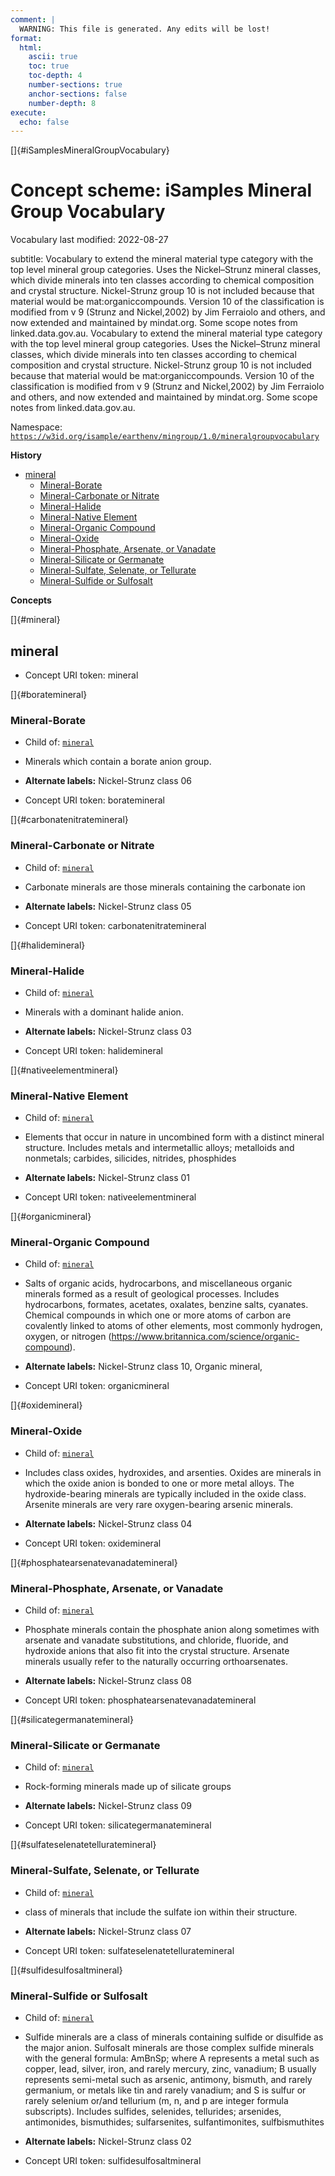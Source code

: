 ```yaml
---
comment: | 
  WARNING: This file is generated. Any edits will be lost!
format:
  html:
    ascii: true
    toc: true
    toc-depth: 4
    number-sections: true
    anchor-sections: false
    number-depth: 8
execute:
  echo: false
---
```


[]{#iSamplesMineralGroupVocabulary}

# **Concept scheme:** iSamples Mineral Group Vocabulary 

Vocabulary last modified:  2022-08-27

subtitle: 
  Vocabulary to extend the mineral material type category with the top level mineral group categories. Uses the Nickel–Strunz mineral classes, which divide minerals into ten classes according to chemical composition and crystal structure. Nickel-Strunz group 10 is not included because that material would be mat:organiccompounds. Version 10 of the classification is modified from v 9 (Strunz and Nickel,2002) by Jim Ferraiolo and others, and now extended and maintained by mindat.org. Some scope notes from linked.data.gov.au.
  Vocabulary to extend the mineral material type category with the top level mineral group categories. Uses the Nickel–Strunz mineral classes, which divide minerals into ten classes according to chemical composition and crystal structure. Nickel-Strunz group 10 is not included because that material would be mat:organiccompounds. Version 10 of the classification is modified from v 9 (Strunz and Nickel,2002) by Jim Ferraiolo and others, and now extended and maintained by mindat.org.  Some scope notes from linked.data.gov.au.

Namespace: 
[`https://w3id.org/isample/earthenv/mingroup/1.0/mineralgroupvocabulary`](https://w3id.org/isample/earthenv/mingroup/1.0/mineralgroupvocabulary)

**History**


- [mineral](#mineral)
    - [Mineral-Borate](#boratemineral)
    - [Mineral-Carbonate or Nitrate](#carbonatenitratemineral)
    - [Mineral-Halide](#halidemineral)
    - [Mineral-Native Element](#nativeelementmineral)
    - [Mineral-Organic Compound](#organicmineral)
    - [Mineral-Oxide](#oxidemineral)
    - [Mineral-Phosphate, Arsenate, or Vanadate](#phosphatearsenatevanadatemineral)
    - [Mineral-Silicate or Germanate](#silicategermanatemineral)
    - [Mineral-Sulfate, Selenate, or Tellurate](#sulfateselenatetelluratemineral)
    - [Mineral-Sulfide or Sulfosalt](#sulfidesulfosaltmineral)

**Concepts**

[]{#mineral}

##  mineral


- Concept URI token: mineral


[]{#boratemineral}

###  Mineral-Borate


- Child of:
 [`mineral`](#mineral)

- Minerals which contain a borate anion group.

- **Alternate labels:**
Nickel-Strunz class 06

- Concept URI token: boratemineral


[]{#carbonatenitratemineral}

###  Mineral-Carbonate or Nitrate


- Child of:
 [`mineral`](#mineral)

- Carbonate minerals are those minerals containing the carbonate ion

- **Alternate labels:**
Nickel-Strunz class 05

- Concept URI token: carbonatenitratemineral


[]{#halidemineral}

###  Mineral-Halide


- Child of:
 [`mineral`](#mineral)

- Minerals with a dominant halide anion.

- **Alternate labels:**
Nickel-Strunz class 03

- Concept URI token: halidemineral


[]{#nativeelementmineral}

###  Mineral-Native Element


- Child of:
 [`mineral`](#mineral)

- Elements that occur in nature in uncombined form with a distinct
mineral structure. Includes metals and intermetallic alloys;
metalloids and nonmetals; carbides, silicides, nitrides, phosphides

- **Alternate labels:**
Nickel-Strunz class 01

- Concept URI token: nativeelementmineral


[]{#organicmineral}

###  Mineral-Organic Compound


- Child of:
 [`mineral`](#mineral)

- Salts of organic acids, hydrocarbons, and miscellaneous organic
minerals formed as a result of geological processes. Includes
hydrocarbons, formates, acetates, oxalates, benzine salts, cyanates.
Chemical compounds in which one or more atoms of carbon are covalently
linked to atoms of other elements, most commonly hydrogen, oxygen, or
nitrogen (https://www.britannica.com/science/organic-compound).

- **Alternate labels:**
Nickel-Strunz class 10, 
Organic mineral, 

- Concept URI token: organicmineral


[]{#oxidemineral}

###  Mineral-Oxide


- Child of:
 [`mineral`](#mineral)

- Includes class oxides, hydroxides, and arsenties. Oxides are
minerals in which the oxide anion is bonded to one or more metal
alloys. The hydroxide-bearing minerals are typically included in the
oxide class. Arsenite minerals are very rare oxygen-bearing arsenic
minerals.

- **Alternate labels:**
Nickel-Strunz class 04

- Concept URI token: oxidemineral


[]{#phosphatearsenatevanadatemineral}

###  Mineral-Phosphate, Arsenate, or Vanadate


- Child of:
 [`mineral`](#mineral)

- Phosphate minerals contain the phosphate anion along sometimes with
arsenate and vanadate substitutions, and chloride, fluoride, and
hydroxide anions that also fit into the crystal structure. Arsenate
minerals usually refer to the naturally occurring orthoarsenates.

- **Alternate labels:**
Nickel-Strunz class 08

- Concept URI token: phosphatearsenatevanadatemineral


[]{#silicategermanatemineral}

###  Mineral-Silicate or Germanate


- Child of:
 [`mineral`](#mineral)

- Rock-forming minerals made up of silicate groups

- **Alternate labels:**
Nickel-Strunz class 09

- Concept URI token: silicategermanatemineral


[]{#sulfateselenatetelluratemineral}

###  Mineral-Sulfate, Selenate, or Tellurate


- Child of:
 [`mineral`](#mineral)

- class of minerals that include the sulfate ion within their
structure.

- **Alternate labels:**
Nickel-Strunz class 07

- Concept URI token: sulfateselenatetelluratemineral


[]{#sulfidesulfosaltmineral}

###  Mineral-Sulfide or Sulfosalt


- Child of:
 [`mineral`](#mineral)

- Sulfide minerals are a class of minerals containing sulfide or
disulfide as the major anion. Sulfosalt minerals are those complex
sulfide minerals with the general formula: AmBnSp; where A represents
a metal such as copper, lead, silver, iron, and rarely mercury, zinc,
vanadium; B usually represents semi-metal such as arsenic, antimony,
bismuth, and rarely germanium, or metals like tin and rarely vanadium;
and S is sulfur or rarely selenium or/and tellurium (m, n, and p are
integer formula subscripts). Includes sulfides, selenides, tellurides;
arsenides, antimonides, bismuthides; sulfarsenites, sulfantimonites,
sulfbismuthites

- **Alternate labels:**
Nickel-Strunz class 02

- Concept URI token: sulfidesulfosaltmineral



